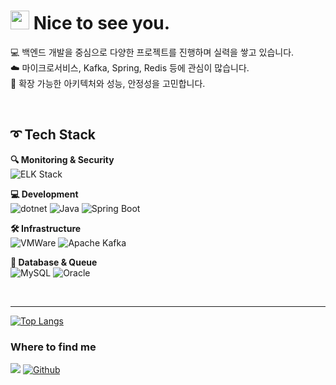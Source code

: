 <h1><img src="https://emojis.slackmojis.com/emojis/images/1531849430/4246/blob-sunglasses.gif?1531849430" width="30"/> Nice to see you.</h1>

💻 백엔드 개발을 중심으로 다양한 프로젝트를 진행하며 실력을 쌓고 있습니다.<br>
☁️ 마이크로서비스, Kafka, Spring, Redis 등에 관심이 많습니다.<br>
🚀 확장 가능한 아키텍처와 성능, 안정성을 고민합니다.<br>

<br>

## ➰ **Tech Stack** 

**🔍 Monitoring & Security**  
![ELK Stack](https://img.shields.io/badge/ELK%20Stack-005571.svg?&style=for-the-badge&logo=elasticstack&logoColor=white)

**💻 Development**  
![dotnet](https://img.shields.io/badge/-%2ENET-512BD4?&style=for-the-badge&logo=dotnet&logoColor=white)
![Java](https://img.shields.io/badge/Java-007396.svg?&style=for-the-badge&logo=openjdk&logoColor=white)
![Spring Boot](https://img.shields.io/badge/springboot-6DB33F.svg?&style=for-the-badge&logo=springboot&logoColor=white)

**🛠️ Infrastructure**  
![VMWare](https://img.shields.io/badge/vmware-607078.svg?&style=for-the-badge&logo=vmware&logoColor=white)
![Apache Kafka](https://img.shields.io/badge/apachekafka-231F20.svg?&style=for-the-badge&logo=apachekafka&logoColor=white)

**💾 Database & Queue**  
![MySQL](https://img.shields.io/badge/mysql-4479A1.svg?&style=for-the-badge&logo=mysql&logoColor=white)
![Oracle](https://img.shields.io/badge/mysql-4479A1.svg?&style=for-the-badge&logo=mysql&logoColor=white)

<br><hr>

[![Top Langs](https://github-readme-stats.vercel.app/api/top-langs/?username=dldydgns&layout=compact)](https://github.com/anuraghazra/github-readme-stats)


<h3>Where to find me</h3>
<p>
<a href="mailto:agahong1@gmail.com"><img src="https://img.shields.io/badge/Gmail-EA4335?style=flat-square&logo=gmail&logoColor=white&link=mailto:agahong1@gmail.com"/></a>
<a href="https://github.com/dldydgns" target="_blank"><img alt="Github" src="https://img.shields.io/badge/GitHub-%2312100E.svg?&style=for-the-badge&logo=Github&logoColor=white" /></a>
</p>
